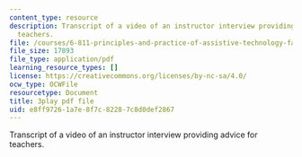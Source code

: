 ```yaml
---
content_type: resource
description: Transcript of a video of an instructor interview providing advice for
  teachers.
file: /courses/6-811-principles-and-practice-of-assistive-technology-fall-2014/e8ff97261a7e8f7c82287c8d0def2867_ZGCJabWew3A.pdf
file_size: 17893
file_type: application/pdf
learning_resource_types: []
license: https://creativecommons.org/licenses/by-nc-sa/4.0/
ocw_type: OCWFile
resourcetype: Document
title: 3play pdf file
uid: e8ff9726-1a7e-8f7c-8228-7c8d0def2867
---
```

Transcript of a video of an instructor interview providing advice for teachers.